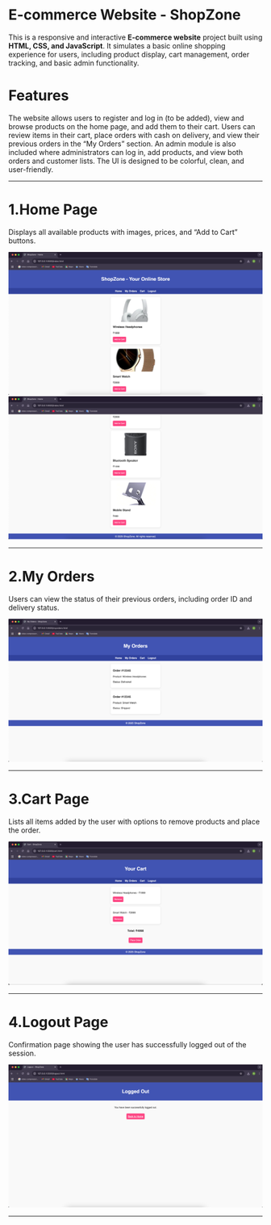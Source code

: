 # E-commerce Website - ShopZone

This is a responsive and interactive **E-commerce website** project built using **HTML, CSS, and JavaScript**. It simulates a basic online shopping experience for users, including product display, cart management, order tracking, and basic admin functionality.

# Features

The website allows users to register and log in (to be added), view and browse products on the home page, and add them to their cart. Users can review items in their cart, place orders with cash on delivery, and view their previous orders in the “My Orders” section. An admin module is also included where administrators can log in, add products, and view both orders and customer lists. The UI is designed to be colorful, clean, and user-friendly.

---
# 1.Home Page  
Displays all available products with images, prices, and “Add to Cart” buttons.

![Home Page(1)](https://github.com/Arjjun-S/Shopping-Website/blob/9b2a345d9104501acb9980272c73753b7814e218/output%20website%20screenshot/Home%20Page(1).png)
![Home Page(2)](https://github.com/Arjjun-S/Shopping-Website/blob/9b2a345d9104501acb9980272c73753b7814e218/output%20website%20screenshot/Home%20Page(2).png)

---

# 2.My Orders  
Users can view the status of their previous orders, including order ID and delivery status.

![My Orders](https://github.com/Arjjun-S/Shopping-Website/blob/9b2a345d9104501acb9980272c73753b7814e218/output%20website%20screenshot/My%20Orders%20Page.png)

---

# 3.Cart Page  
Lists all items added by the user with options to remove products and place the order.

![Cart Page](https://github.com/Arjjun-S/Shopping-Website/blob/9b2a345d9104501acb9980272c73753b7814e218/output%20website%20screenshot/My%20Cart%20Page.png)

---

# 4.Logout Page  
Confirmation page showing the user has successfully logged out of the session.

![Logout Page](https://github.com/Arjjun-S/Shopping-Website/blob/9b2a345d9104501acb9980272c73753b7814e218/output%20website%20screenshot/Logout%20Page.png)

---


